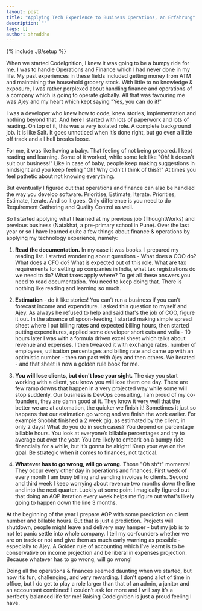 ```yaml
---
layout: post
title: "Applying Tech Experience to Business Operations, an Erfahrung"
description: ""
tags: []
author: shraddha
---
```


{% include JB/setup %}

When we started CodeIgnition, I knew it was going to be a bumpy ride for me. I was to handle Operations and Finance which I had never done in my life. My past experiences in these fields included getting money from ATM and maintaining the household grocery stock. With little to no knowledge & exposure, I was rather perplexed about handling finance and operations of a company which is going to operate globally. All that was favouring me was Ajey and my heart which kept saying "Yes, you can do it!" 

I was a developer who knew how to code, knew stories, implementation and nothing beyond that. And here I started with lots of paperwork and lots of reading. On top of it, this was a very isolated role. A complete background job. It is like Salt. It goes unnoticed when it’s done right, but go even a little off track and all hell breaks loose.

For me, it was like having a baby. That feeling of not being prepared. I kept reading and learning. Some of it worked, while some felt like "Oh! It doesn't suit our business!" Like in case of baby, people keep making suggestions in hindsight and you keep feeling "Oh! Why didn’t I think of this?!" At times you feel pathetic about not knowing everything. 

But eventually I figured out that operations and finance can also be handled the way you develop software. Prioritise, Estimate, Iterate. Priorities, Estimate, Iterate. And so it goes. Only difference is you need to do Requirement Gathering and Quality Control as well. 

So I started applying what I learned at my previous job (ThoughtWorks) and previous business (Natakhat, a pre-primary school in Pune). Over the last year or so I have learned quite a few things about finance & operations by applying my technology experience, namely:

1. **Read the documentation.** In my case it was books. I prepared my reading list. I started wondering about questions - What does a COO do? What does a CFO do? What is expected out of this role. What are tax requirements for setting up companies in India, what tax registrations do we need to do? What taxes apply where? To get all these answers you need to read documentation. You need to keep doing that. There is nothing like reading and learning so much.

2. **Estimation** - do it like stories! You can’t run a business if you can’t forecast income and expenditure. I asked this question to myself and Ajey. As always he refused to help and said that's the job of COO, figure it out. In the absence of spoon-feeding, I started making simple spread sheet where I put billing rates and expected billing hours, then started putting expenditures, applied some developer short cuts and voila - 10 hours later I was with a formula driven excel sheet which talks about revenue and expenses. I then tweaked it with exchange rates, number of employees, utilisation percentages and billing rate and came up with an optimistic number - then ran past with Ajey and then others. We iterated - and that sheet is now a golden rule book for me.

3. **You will lose clients, but don't lose your sight.** The day you start working with a client, you know you will lose them one day. There are few ramp downs that happen in a very projected way while some will stop suddenly. Our business is DevOps consulting, I am proud of my co-founders, they are damn good at it. They know it very well that the better we are at automation, the quicker we finish it! Sometimes it just so happens that our estimation go wrong and we finish the work earlier. For example Shobhit finished a 2 week gig, as estimated by the client, in only 2 days! What do you do in such cases? You depend on percentage billable hours. You look at everyone’s billable percentages and try to average out over the year. You are likely to embark on a bumpy ride financially for a while, but it’s gonna be alright! Keep your eye on the goal. Be strategic when it comes to finances, not tactical.

4. **Whatever has to go wrong, will go wrong.** Those "Oh sh*t" moments! They occur every other day in operations and finances. First week of every month I am busy billing and sending invoices to clients. Second and third week I keep worrying about revenue two months down the line and into the next quarter. Luckily at some point I magically figured out that doing an AOP iteration every week helps me figure out what's likely going to happen down the line 3 months. 

At the beginning of the year I prepare AOP with some prediction on client number and billable hours. But that is just a prediction. Projects will shutdown, people might leave and delivery may hamper - but my job is to not let panic settle into whole company. I tell my co-founders whether we are on track or not and give them as much early warning as possible - especially to Ajey. A Golden rule of accounting which I’ve learnt is to be conservative on income projection and be liberal in expenses projection. Because whatever has to go wrong, will go wrong!


Doing all the operations & finances seemed daunting when we started, but now it’s fun, challenging, and very rewarding. I don't spend a lot of time in office, but I do get to play a role larger than that of an admin, a janitor and an accountant combined! I couldn’t ask for more and I will say it’s a perfectly balanced life for me! Raising CodeIgnition is just a proud feeling I have.
